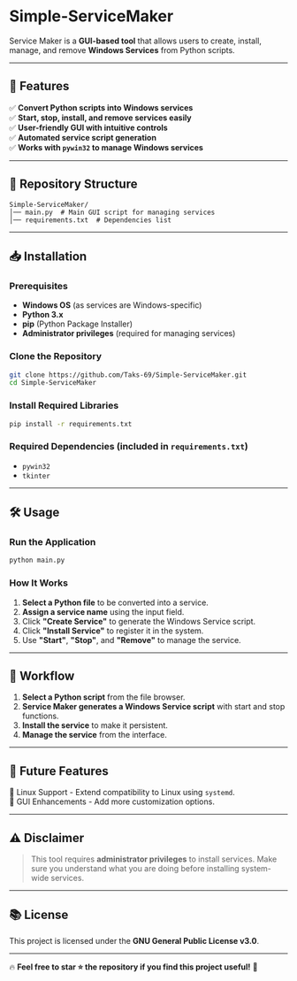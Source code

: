 # Simple-ServiceMaker

Service Maker is a **GUI-based tool** that allows users to create, install, manage, and remove **Windows Services** from Python scripts.

---

## 🚀 Features

✅ **Convert Python scripts into Windows services**  
✅ **Start, stop, install, and remove services easily**  
✅ **User-friendly GUI with intuitive controls**  
✅ **Automated service script generation**  
✅ **Works with `pywin32` to manage Windows services**  

---

## 📂 Repository Structure

```
Simple-ServiceMaker/
│── main.py  # Main GUI script for managing services
│── requirements.txt  # Dependencies list
```

---

## 📥 Installation

### **Prerequisites**
- **Windows OS** (as services are Windows-specific)
- **Python 3.x**
- **pip** (Python Package Installer)
- **Administrator privileges** (required for managing services)

### **Clone the Repository**
```bash
git clone https://github.com/Taks-69/Simple-ServiceMaker.git
cd Simple-ServiceMaker
```

### **Install Required Libraries**
```bash
pip install -r requirements.txt
```

### **Required Dependencies** (included in `requirements.txt`)
- `pywin32`
- `tkinter`

---

## 🛠 Usage

### **Run the Application**
```bash
python main.py
```

### **How It Works**
1. **Select a Python file** to be converted into a service.
2. **Assign a service name** using the input field.
3. Click **"Create Service"** to generate the Windows Service script.
4. Click **"Install Service"** to register it in the system.
5. Use **"Start"**, **"Stop"**, and **"Remove"** to manage the service.

---

## 🔄 Workflow

1. **Select a Python script** from the file browser.
2. **Service Maker generates a Windows Service script** with start and stop functions.
3. **Install the service** to make it persistent.
4. **Manage the service** from the interface.

---

## 🔮 Future Features
  
🔹 Linux Support - Extend compatibility to Linux using `systemd`.  
🔹 GUI Enhancements - Add more customization options.

---

## ⚠️ Disclaimer
> This tool requires **administrator privileges** to install services. Make sure you understand what you are doing before installing system-wide services.

---

## 📚 License

This project is licensed under the **GNU General Public License v3.0**.

---

🔥 **Feel free to star ⭐ the repository if you find this project useful!** 🚀

